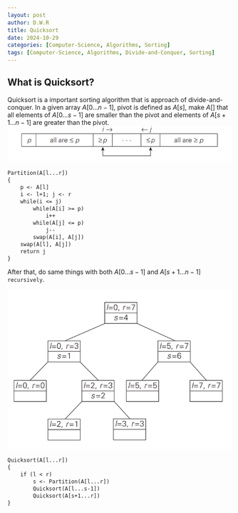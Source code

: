 ```yaml
---
layout: post
author: D.W.R
title: Quicksort
date: 2024-10-29
categories: [Computer-Science, Algorithms, Sorting]
tags: [Computer-Science, Algorithms, Divide-and-Conquer, Sorting]
---
```

## What is Quicksort?

 Quicksort is a important sorting algorithm that is approach of divide-and-conquer. In a given array $A[0...n-1]$, pivot is defined as $A[s]$, make $A[]$ that all elements of $A[0...s-1]$ are smaller than the pivot and elements of $A[s+1...n-1]$ are greater than the pivot.
![partition algortihm of each array](/pictures/quicksort2.png)

```
Partition(A[l...r])
{
    p <- A[l]
    i <- l+1; j <- r
    while(i <= j)
        while(A[i] >= p)
            i++
        while(A[j] <= p)
            j--
        swap(A[i], A[j])
    swap(A[l], A[j])    
    return j
}
```

After that, do same things with both $A[0...s-1]$ and $A[s+1...n-1]$ `recursively`.

![split into two array after partition algorithm](/pictures/quicksort1.png)

```
Quicksort(A[l...r])
{
    if (l < r)
        s <- Partition(A[l...r])
        Quicksort(A[l...s-1])
        Quicksort(A[s+1...r])
}
```
